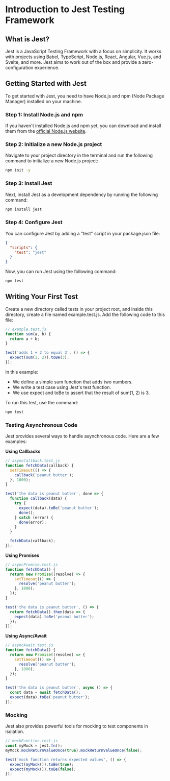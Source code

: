 # Introduction to Jest Testing Framework

## What is Jest?

Jest is a JavaScript Testing Framework with a focus on simplicity. It works with projects using Babel, TypeScript, Node.js, React, Angular, Vue.js, and Svelte, and more. Jest aims to work out of the box and provide a zero-configuration experience.

## Getting Started with Jest

To get started with Jest, you need to have Node.js and npm (Node Package Manager) installed on your machine.

### Step 1: Install Node.js and npm

If you haven't installed Node.js and npm yet, you can download and install them from the [official Node.js website](https://nodejs.org/).

### Step 2: Initialize a new Node.js project

Navigate to your project directory in the terminal and run the following command to initialize a new Node.js project:

```bash
npm init -y
```

### Step 3: Install Jest

Next, install Jest as a development dependency by running the following command:

```bash
npm install jest
```

### Step 4: Configure Jest

You can configure Jest by adding a "test" script in your package.json file:

```json
{
  "scripts": {
    "test": "jest"
  }
}
```

Now, you can run Jest using the following command:

```bash
npm test
```

## Writing Your First Test

Create a new directory called tests in your project root, and inside this directory, create a file named example.test.js. Add the following code to this file:

```js
// example.test.js
function sum(a, b) {
  return a + b;
}

test('adds 1 + 2 to equal 3', () => {
  expect(sum(1, 2)).toBe(3);
});
```

In this example:

- We define a simple sum function that adds two numbers.
- We write a test case using Jest's test function.
- We use expect and toBe to assert that the result of sum(1, 2) is 3.

To run this test, use the command:

```bash
npm test
```

### Testing Asynchronous Code

Jest provides several ways to handle asynchronous code. Here are a few examples:

**Using Callbacks**

```js
// asyncCallback.test.js
function fetchData(callback) {
  setTimeout(() => {
    callback('peanut butter');
  }, 1000);
}

test('the data is peanut butter', done => {
  function callback(data) {
    try {
      expect(data).toBe('peanut butter');
      done();
    } catch (error) {
      done(error);
    }
  }

  fetchData(callback);
});

```

**Using Promises**

```js
// asyncPromise.test.js
function fetchData() {
  return new Promise((resolve) => {
    setTimeout(() => {
      resolve('peanut butter');
    }, 1000);
  });
}

test('the data is peanut butter', () => {
  return fetchData().then(data => {
    expect(data).toBe('peanut butter');
  });
});

```

**Using Async/Await**

```js
// asyncAwait.test.js
function fetchData() {
  return new Promise((resolve) => {
    setTimeout(() => {
      resolve('peanut butter');
    }, 1000);
  });
}

test('the data is peanut butter', async () => {
  const data = await fetchData();
  expect(data).toBe('peanut butter');
});
```

### Mocking

Jest also provides powerful tools for mocking to test components in isolation.

```js
// mockFunction.test.js
const myMock = jest.fn();
myMock.mockReturnValueOnce(true).mockReturnValueOnce(false);

test('mock function returns expected values', () => {
  expect(myMock()).toBe(true);
  expect(myMock()).toBe(false);
});

```
